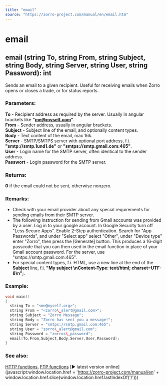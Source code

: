 ```yaml
---
title: "email"
source: "https://zorro-project.com/manual/en/email.htm"
---
```


# email

## email (string To, string From, string Subject, string Body, string Server, string User, string Password): int

Sends an email to a given recipient. Useful for receiving emails when Zorro opens or closes a trade, or for status reports.

### Parameters:

**To** - Recipient address as required by the server. Usually in angular brackets like **"<me@myself.com>"**.  
**From** - Sender address, usually in angular brackets.  
**Subject** - Subject line of the email, and optionally content types.  
**Body** - Text content of the email, max 16k.  
**Server** - SMTP/SMTPS server with optional port address, f.i. **"smtp://smtp.1und1.de"** or **"smtps://smtp.gmail.com:465"**.  
**User** - Login name for the SMTP server, often identical to the sender address.  
**Passwort** - Login password for the SMTP server.

### Returns:

**0** if the email could not be sent, otherwise nonzero.

### Remarks:

*   Check with your email provider about any special requirements for sending emails from their SMTP server. 
*   The following instruction for sending from Gmail accounts was provided by a user. Log in to your google account. In Google Security turn off "Less Secure Apps". Enable 2-Step authentication. Search for "App Passwords", and under "Select app" select "Other", under "Device type" enter "Zorro", then press the \[Generate\] button. This produces a 16-digit passcode that you can then used in the email function in place of your Gmail account password. For the server, use "smtps://smtp.gmail.com:465".
*   For special content types, f.i. HTML, use a new line at the end of the **Subject** line, f.i. **"My subject \\nContent-Type: text/html; charset=UTF-8\\n";**.  
    

### Example:

```c
void main()
{
  string To = "<me@myself.org>";
  string From = "<zorro\_alert@gmail.com>";
  string Subject = "Zorro Message";
  string Body = "Zorro has sent you a message!";
  string Server = "smtps://smtp.gmail.com:465";
  string User = "zorro\_alert@gmail.com";
  string Password = "zorros\_password";
  email(To,From,Subject,Body,Server,User,Password);
}
```

### See also:

[HTTP functions](160_HTTP_functions.md), [FTP functions](161_FTP_transfer.md) [► latest version online](javascript:window.location.href = 'https://zorro-project.com/manual/en' + window.location.href.slice\(window.location.href.lastIndexOf\('/'\)\))